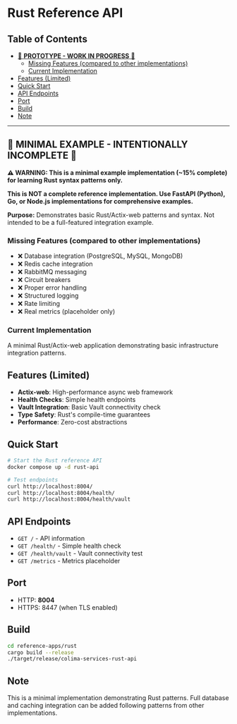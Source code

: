 # Rust Reference API

## Table of Contents

- [🚧 **PROTOTYPE - WORK IN PROGRESS** 🚧](#prototype-work-in-progress)
  - [Missing Features (compared to other implementations)](#missing-features-compared-to-other-implementations)
  - [Current Implementation](#current-implementation)
- [Features (Limited)](#features-limited)
- [Quick Start](#quick-start)
- [API Endpoints](#api-endpoints)
- [Port](#port)
- [Build](#build)
- [Note](#note)

---

## 🚧 **MINIMAL EXAMPLE - INTENTIONALLY INCOMPLETE** 🚧

**⚠️ WARNING: This is a minimal example implementation (~15% complete) for learning Rust syntax patterns only.**

**This is NOT a complete reference implementation. Use FastAPI (Python), Go, or Node.js implementations for comprehensive examples.**

**Purpose:** Demonstrates basic Rust/Actix-web patterns and syntax. Not intended to be a full-featured integration example.

### Missing Features (compared to other implementations)
- ❌ Database integration (PostgreSQL, MySQL, MongoDB)
- ❌ Redis cache integration
- ❌ RabbitMQ messaging
- ❌ Circuit breakers
- ❌ Proper error handling
- ❌ Structured logging
- ❌ Rate limiting
- ❌ Real metrics (placeholder only)

### Current Implementation
A minimal Rust/Actix-web application demonstrating basic infrastructure integration patterns.

## Features (Limited)

- **Actix-web**: High-performance async web framework
- **Health Checks**: Simple health endpoints
- **Vault Integration**: Basic Vault connectivity check
- **Type Safety**: Rust's compile-time guarantees
- **Performance**: Zero-cost abstractions

## Quick Start

```bash
# Start the Rust reference API
docker compose up -d rust-api

# Test endpoints
curl http://localhost:8004/
curl http://localhost:8004/health/
curl http://localhost:8004/health/vault
```

## API Endpoints

- `GET /` - API information
- `GET /health/` - Simple health check
- `GET /health/vault` - Vault connectivity test
- `GET /metrics` - Metrics placeholder

## Port

- HTTP: **8004**
- HTTPS: 8447 (when TLS enabled)

## Build

```bash
cd reference-apps/rust
cargo build --release
./target/release/colima-services-rust-api
```

## Note

This is a minimal implementation demonstrating Rust patterns. Full database and caching integration can be added following patterns from other implementations.

